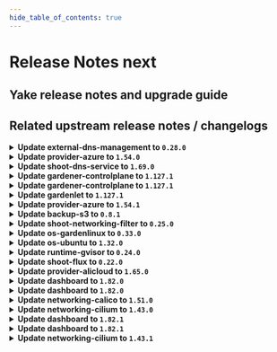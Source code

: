```yaml
---
hide_table_of_contents: true
---
```


# Release Notes next

## Yake release notes and upgrade guide

## Related upstream release notes / changelogs


<details>
<summary><b>Update external-dns-management to <code>0.28.0</code></b></summary>



## Helm Charts
- dns-controller-manager: `europe-docker.pkg.dev/gardener-project/releases/charts/dns-controller-manager:v0.28.0`
## Container (OCI) Images
- dns-controller-manager: `europe-docker.pkg.dev/gardener-project/releases/dns-controller-manager:v0.28.0`


</details>

<details>
<summary><b>Update provider-azure to <code>1.54.0</code></b></summary>

# [github.com/gardener/gardener-extension-provider-azure:v1.54.0]

## ⚠️ Breaking Changes
- `[OPERATOR]` `provider-azure` no longer supports Shoots with Кubernetes version <= 1.28. by @RadaBDimitrova [[#1216](https://github.com/gardener/gardener-extension-provider-azure/pull/1216)]
- `[OPERATOR]` Remove support for the terraform-based infrastructure reconciler. by @kon-angelo [[#1231](https://github.com/gardener/gardener-extension-provider-azure/pull/1231)]

## 📰 Noteworthy
- `[OPERATOR]` Enforce NAT-Gateway creation for new shoots if no NAT-Config provided and user doesn't bring his own VNet by @hebelsan [[#1257](https://github.com/gardener/gardener-extension-provider-azure/pull/1257)]

## ✨ New Features
- `[USER]` This extension now supports in-place node updates. Read more about it [here](https://github.com/gardener/gardener/blob/master/docs/proposals/31-inplace-node-update.md). by @acumino [[#1181](https://github.com/gardener/gardener-extension-provider-azure/pull/1181)]

## 🐛 Bug Fixes
- `[OPERATOR]` A bug preventing all obsolete machine-controller-manager ClusterRoles and ClusterRoleBindings to be deleted on extension startup has been fixed. by @georgibaltiev [[#1240](https://github.com/gardener/gardener-extension-provider-azure/pull/1240)]
- `[OPERATOR]` Add missing permission for the CSI disk driver by @hebelsan [[#1218](https://github.com/gardener/gardener-extension-provider-azure/pull/1218)]

## 🏃 Others
- `[OPERATOR]` Update GHA pipelines with new release options by @kon-angelo [[#1230](https://github.com/gardener/gardener-extension-provider-azure/pull/1230)]
- `[OPERATOR]` Enable setting feature gates for the admission controller by @hebelsan [[#1284](https://github.com/gardener/gardener-extension-provider-azure/pull/1284)]
- `[OPERATOR]` Upgrade gardener dependency to v1.123.1 by @theoddora [[#1232](https://github.com/gardener/gardener-extension-provider-azure/pull/1232)]
- `[OPERATOR]` Clients created by the Azure extension provider will now identify themselves by adding to the `user-agent` header of their calls. by @AndreasBurger [[#1211](https://github.com/gardener/gardener-extension-provider-azure/pull/1211)]
- `[OPERATOR]` Separate bastion reconcile and delete options by @hebelsan [[#1233](https://github.com/gardener/gardener-extension-provider-azure/pull/1233)]
- `[OPERATOR]` Introduce feature gate to forcefully migrate Availability set based shoots to VMSS by @kon-angelo [[#1242](https://github.com/gardener/gardener-extension-provider-azure/pull/1242)]
- `[DEVELOPER]` migrate CICD-Pipeline to GitHub-Actions by @ccwienk [[#1225](https://github.com/gardener/gardener-extension-provider-azure/pull/1225)]
- `[OPERATOR]` The provider-azure extension does now support shoot clusters with Kubernetes version 1.33. You should consider the [Kubernetes release notes](https://github.com/kubernetes/kubernetes/blob/master/CHANGELOG/CHANGELOG-1.33.md) before upgrading to 1.33. by @plkokanov [[#1198](https://github.com/gardener/gardener-extension-provider-azure/pull/1198)]
- `[OPERATOR]` Update none gardener dependencies & gardener/gardener to v1.125.0 by @hebelsan [[#1249](https://github.com/gardener/gardener-extension-provider-azure/pull/1249)]
- `[OPERATOR]` Upgrade vendored gardener/gardener `v1.118.0` -> `v1.121.1` by @kon-angelo [[#1201](https://github.com/gardener/gardener-extension-provider-azure/pull/1201)]
- `[OPERATOR]` Remove obsolete terraformer resources by @kon-angelo [[#1239](https://github.com/gardener/gardener-extension-provider-azure/pull/1239)]
- `[OPERATOR]` Upgrade gardener dependency to v1.122.1 by @RadaBDimitrova [[#1226](https://github.com/gardener/gardener-extension-provider-azure/pull/1226)]
- `[OPERATOR]` Update the default etcd storage-class to reflect the CSI provisioner and update the default opts by @kon-angelo [[#1223](https://github.com/gardener/gardener-extension-provider-azure/pull/1223)]
- `[OPERATOR]` Introduce annotation that disables default outbound access on subnet level to be used for testing purposes. by @kon-angelo [[#1241](https://github.com/gardener/gardener-extension-provider-azure/pull/1241)]
- `[OPERATOR]` An example `Extension` manifest for extension registration has been added. It can be found at [`example/extension.yaml`](https://github.com/gardener/gardener-extension-provider-azure/blob/master/example/extension.yaml) by @timuthy [[#1262](https://github.com/gardener/gardener-extension-provider-azure/pull/1262)]


## Helm Charts
- admission-azure-application: `europe-docker.pkg.dev/gardener-project/releases/charts/gardener/extensions/admission-azure-application:v1.54.0`
- admission-azure-runtime: `europe-docker.pkg.dev/gardener-project/releases/charts/gardener/extensions/admission-azure-runtime:v1.54.0`
- provider-azure: `europe-docker.pkg.dev/gardener-project/releases/charts/gardener/extensions/provider-azure:v1.54.0`
## Container (OCI) Images
- gardener-extension-admission-azure: `europe-docker.pkg.dev/gardener-project/releases/gardener/extensions/admission-azure:v1.54.0`
- gardener-extension-provider-azure: `europe-docker.pkg.dev/gardener-project/releases/gardener/extensions/provider-azure:v1.54.0`


</details>

<details>
<summary><b>Update shoot-dns-service to <code>1.69.0</code></b></summary>

# [github.com/gardener/gardener-extension-shoot-dns-service:v1.69.0]

## 🏃 Others
- `[DEPENDENCY]` Updated `external-dns-management` to `v0.28.0` [ref](https://github.com/gardener/external-dns-management/releases/tag/v0.28.0). by @marc1404 [[#545](https://github.com/gardener/gardener-extension-shoot-dns-service/pull/545)]


## Helm Charts
- shoot-dns-service-admission-application: `europe-docker.pkg.dev/gardener-project/releases/charts/gardener/extensions/shoot-dns-service-admission-application:v1.69.0`
- shoot-dns-service-admission-runtime: `europe-docker.pkg.dev/gardener-project/releases/charts/gardener/extensions/shoot-dns-service-admission-runtime:v1.69.0`
- shoot-dns-service: `europe-docker.pkg.dev/gardener-project/releases/charts/gardener/extensions/shoot-dns-service:v1.69.0`
## Container (OCI) Images
- gardener-extension-admission-shoot-dns-service: `europe-docker.pkg.dev/gardener-project/releases/gardener/extensions/admission-shoot-dns-service:v1.69.0`
- gardener-extension-shoot-dns-service: `europe-docker.pkg.dev/gardener-project/releases/gardener/extensions/shoot-dns-service:v1.69.0`


</details>

<details>
<summary><b>Update gardener-controlplane to <code>1.127.1</code></b></summary>

# [github.com/gardener/gardener:v1.127.1]

## 🐛 Bug Fixes
- `[OPERATOR]` A bug in the gardenlet start-up migration of the Admin and Viewer Kubeconfig ClusterRoleBindings where a ManagedResource secret could be deleted leading to gardenlet being unable to startup is fixed. by @gardener-ci-robot [[#12928](https://github.com/gardener/gardener/pull/12928)]

## 🏃 Others
- `[OPERATOR]` Monitoring the Istio Ingress Gateways is temporarily disabled to mitigate a metric leak issue. This does not affect the monitoring of the shoot control planes where these metrics are not used. by @gardener-ci-robot [[#12935](https://github.com/gardener/gardener/pull/12935)]


## Helm Charts
- controlplane: `europe-docker.pkg.dev/gardener-project/releases/charts/gardener/controlplane:v1.127.1`
- gardenlet: `europe-docker.pkg.dev/gardener-project/releases/charts/gardener/gardenlet:v1.127.1`
- operator: `europe-docker.pkg.dev/gardener-project/releases/charts/gardener/operator:v1.127.1`
- resource-manager: `europe-docker.pkg.dev/gardener-project/releases/charts/gardener/resource-manager:v1.127.1`
## Container (OCI) Images
- admission-controller: `europe-docker.pkg.dev/gardener-project/releases/gardener/admission-controller:v1.127.1`
- apiserver: `europe-docker.pkg.dev/gardener-project/releases/gardener/apiserver:v1.127.1`
- controller-manager: `europe-docker.pkg.dev/gardener-project/releases/gardener/controller-manager:v1.127.1`
- gardenlet: `europe-docker.pkg.dev/gardener-project/releases/gardener/gardenlet:v1.127.1`
- node-agent: `europe-docker.pkg.dev/gardener-project/releases/gardener/node-agent:v1.127.1`
- operator: `europe-docker.pkg.dev/gardener-project/releases/gardener/operator:v1.127.1`
- resource-manager: `europe-docker.pkg.dev/gardener-project/releases/gardener/resource-manager:v1.127.1`
- scheduler: `europe-docker.pkg.dev/gardener-project/releases/gardener/scheduler:v1.127.1`


</details>

<details>
<summary><b>Update gardener-controlplane to <code>1.127.1</code></b></summary>

# [github.com/gardener/gardener:v1.127.1]

## 🐛 Bug Fixes
- `[OPERATOR]` A bug in the gardenlet start-up migration of the Admin and Viewer Kubeconfig ClusterRoleBindings where a ManagedResource secret could be deleted leading to gardenlet being unable to startup is fixed. by @gardener-ci-robot [[#12928](https://github.com/gardener/gardener/pull/12928)]

## 🏃 Others
- `[OPERATOR]` Monitoring the Istio Ingress Gateways is temporarily disabled to mitigate a metric leak issue. This does not affect the monitoring of the shoot control planes where these metrics are not used. by @gardener-ci-robot [[#12935](https://github.com/gardener/gardener/pull/12935)]


## Helm Charts
- controlplane: `europe-docker.pkg.dev/gardener-project/releases/charts/gardener/controlplane:v1.127.1`
- gardenlet: `europe-docker.pkg.dev/gardener-project/releases/charts/gardener/gardenlet:v1.127.1`
- operator: `europe-docker.pkg.dev/gardener-project/releases/charts/gardener/operator:v1.127.1`
- resource-manager: `europe-docker.pkg.dev/gardener-project/releases/charts/gardener/resource-manager:v1.127.1`
## Container (OCI) Images
- admission-controller: `europe-docker.pkg.dev/gardener-project/releases/gardener/admission-controller:v1.127.1`
- apiserver: `europe-docker.pkg.dev/gardener-project/releases/gardener/apiserver:v1.127.1`
- controller-manager: `europe-docker.pkg.dev/gardener-project/releases/gardener/controller-manager:v1.127.1`
- gardenlet: `europe-docker.pkg.dev/gardener-project/releases/gardener/gardenlet:v1.127.1`
- node-agent: `europe-docker.pkg.dev/gardener-project/releases/gardener/node-agent:v1.127.1`
- operator: `europe-docker.pkg.dev/gardener-project/releases/gardener/operator:v1.127.1`
- resource-manager: `europe-docker.pkg.dev/gardener-project/releases/gardener/resource-manager:v1.127.1`
- scheduler: `europe-docker.pkg.dev/gardener-project/releases/gardener/scheduler:v1.127.1`


</details>

<details>
<summary><b>Update gardenlet to <code>1.127.1</code></b></summary>

# [github.com/gardener/gardener:v1.127.1]

## 🐛 Bug Fixes
- `[OPERATOR]` A bug in the gardenlet start-up migration of the Admin and Viewer Kubeconfig ClusterRoleBindings where a ManagedResource secret could be deleted leading to gardenlet being unable to startup is fixed. by @gardener-ci-robot [[#12928](https://github.com/gardener/gardener/pull/12928)]

## 🏃 Others
- `[OPERATOR]` Monitoring the Istio Ingress Gateways is temporarily disabled to mitigate a metric leak issue. This does not affect the monitoring of the shoot control planes where these metrics are not used. by @gardener-ci-robot [[#12935](https://github.com/gardener/gardener/pull/12935)]


## Helm Charts
- controlplane: `europe-docker.pkg.dev/gardener-project/releases/charts/gardener/controlplane:v1.127.1`
- gardenlet: `europe-docker.pkg.dev/gardener-project/releases/charts/gardener/gardenlet:v1.127.1`
- operator: `europe-docker.pkg.dev/gardener-project/releases/charts/gardener/operator:v1.127.1`
- resource-manager: `europe-docker.pkg.dev/gardener-project/releases/charts/gardener/resource-manager:v1.127.1`
## Container (OCI) Images
- admission-controller: `europe-docker.pkg.dev/gardener-project/releases/gardener/admission-controller:v1.127.1`
- apiserver: `europe-docker.pkg.dev/gardener-project/releases/gardener/apiserver:v1.127.1`
- controller-manager: `europe-docker.pkg.dev/gardener-project/releases/gardener/controller-manager:v1.127.1`
- gardenlet: `europe-docker.pkg.dev/gardener-project/releases/gardener/gardenlet:v1.127.1`
- node-agent: `europe-docker.pkg.dev/gardener-project/releases/gardener/node-agent:v1.127.1`
- operator: `europe-docker.pkg.dev/gardener-project/releases/gardener/operator:v1.127.1`
- resource-manager: `europe-docker.pkg.dev/gardener-project/releases/gardener/resource-manager:v1.127.1`
- scheduler: `europe-docker.pkg.dev/gardener-project/releases/gardener/scheduler:v1.127.1`


</details>

<details>
<summary><b>Update provider-azure to <code>1.54.1</code></b></summary>

# [github.com/gardener/gardener-extension-provider-azure:v1.54.1]

## 🏃 Others
- `[OPERATOR]` Fix a bug that disabled subnet's default outbound access. by @kon-angelo [[#1291](https://github.com/gardener/gardener-extension-provider-azure/pull/1291)]


## Helm Charts
- admission-azure-application: `europe-docker.pkg.dev/gardener-project/releases/charts/gardener/extensions/admission-azure-application:v1.54.1`
- admission-azure-runtime: `europe-docker.pkg.dev/gardener-project/releases/charts/gardener/extensions/admission-azure-runtime:v1.54.1`
- provider-azure: `europe-docker.pkg.dev/gardener-project/releases/charts/gardener/extensions/provider-azure:v1.54.1`
## Container (OCI) Images
- gardener-extension-admission-azure: `europe-docker.pkg.dev/gardener-project/releases/gardener/extensions/admission-azure:v1.54.1`
- gardener-extension-provider-azure: `europe-docker.pkg.dev/gardener-project/releases/gardener/extensions/provider-azure:v1.54.1`


</details>

<details>
<summary><b>Update backup-s3 to <code>0.8.1</code></b></summary>

## General Changes

* fix(chart): rbac-runtime has a wrong serviceAccountName (#20) @nschad


</details>

<details>
<summary><b>Update shoot-networking-filter to <code>0.25.0</code></b></summary>

# [github.com/gardener/gardener-extension-shoot-networking-filter:v0.25.0]

## 🐛 Bug Fixes
- `[OPERATOR]` Networking filter now prints the server's response in case no valid JSON was returned while downloading the filter list. by @domdom82 [[#273](https://github.com/gardener/gardener-extension-shoot-networking-filter/pull/273)]

## 🏃 Others
- `[OPERATOR]` Fix priorityClassName for deployment on Garden runtime cluster. by @MartinWeindel [[#266](https://github.com/gardener/gardener-extension-shoot-networking-filter/pull/266)]


## Helm Charts
- runtime-networking-filter: `europe-docker.pkg.dev/gardener-project/releases/charts/gardener/extensions/runtime-networking-filter:v0.25.0`
- shoot-networking-filter-admission-application: `europe-docker.pkg.dev/gardener-project/releases/charts/gardener/extensions/shoot-networking-filter-admission-application:v0.25.0`
- shoot-networking-filter-admission-runtime: `europe-docker.pkg.dev/gardener-project/releases/charts/gardener/extensions/shoot-networking-filter-admission-runtime:v0.25.0`
- shoot-networking-filter: `europe-docker.pkg.dev/gardener-project/releases/charts/gardener/extensions/shoot-networking-filter:v0.25.0`
## Container (OCI) Images
- gardener-extension-shoot-networking-filter-admission: `europe-docker.pkg.dev/gardener-project/releases/gardener/extensions/shoot-networking-filter-admission:v0.25.0`
- gardener-extension-shoot-networking-filter: `europe-docker.pkg.dev/gardener-project/releases/gardener/extensions/shoot-networking-filter:v0.25.0`
- gardener-runtime-networking-filter: `europe-docker.pkg.dev/gardener-project/releases/gardener/extensions/runtime-networking-filter:v0.25.0`


</details>

<details>
<summary><b>Update os-gardenlinux to <code>0.33.0</code></b></summary>

# [github.com/gardener/gardener-extension-os-gardenlinux:v0.33.0]

## 🏃 Others
- `[OPERATOR]` An example `Extension` manifest for extension registration has been added. It can be found at [`example/extension.yaml`](https://github.com/gardener/gardener-extension-os-gardenlinux/blob/master/example/extension.yaml) by @timuthy [[#290](https://github.com/gardener/gardener-extension-os-gardenlinux/pull/290)]
- `[DEVELOPER]` migrate CICD-Pipeline to GitHub-Actions by @ccwienk [[#272](https://github.com/gardener/gardener-extension-os-gardenlinux/pull/272)]
- `[OPERATOR]` export testresults as inlined ocm-resource by @heldkat [[#280](https://github.com/gardener/gardener-extension-os-gardenlinux/pull/280)]


## Helm Charts
- os-gardenlinux: `europe-docker.pkg.dev/gardener-project/releases/charts/gardener/extensions/os-gardenlinux:v0.33.0`
## Container (OCI) Images
- gardener-extension-os-gardenlinux: `europe-docker.pkg.dev/gardener-project/releases/gardener/extensions/os-gardenlinux:v0.33.0`


</details>

<details>
<summary><b>Update os-ubuntu to <code>1.32.0</code></b></summary>

# [github.com/gardener/gardener-extension-os-ubuntu:v1.32.0]

## 🐛 Bug Fixes
- `[OPERATOR]` Fixed an RBAC issue when deploying this extension through the Gardener operator. by @Wieneo [[#215](https://github.com/gardener/gardener-extension-os-ubuntu/pull/215)]

## 🏃 Others
- `[DEVELOPER]` migrate CICD-Pipelines to GitHub-Actions by @ccwienk [[#223](https://github.com/gardener/gardener-extension-os-ubuntu/pull/223)]
- `[OPERATOR]` export testresults as inlined ocm-resource by @heldkat [[#229](https://github.com/gardener/gardener-extension-os-ubuntu/pull/229)]
- `[OPERATOR]` An example `Extension` manifest for extension registration has been added. It can be found at [`example/extension.yaml`](https://github.com/gardener/gardener-extension-os-ubuntu/blob/master/example/extension.yaml) by @timuthy [[#238](https://github.com/gardener/gardener-extension-os-ubuntu/pull/238)]


## Helm Charts
- os-ubuntu: `europe-docker.pkg.dev/gardener-project/releases/charts/gardener/extensions/os-ubuntu:v1.32.0`
## Container (OCI) Images
- gardener-extension-os-ubuntu: `europe-docker.pkg.dev/gardener-project/releases/gardener/extensions/os-ubuntu:v1.32.0`


</details>

<details>
<summary><b>Update runtime-gvisor to <code>0.24.0</code></b></summary>

# [github.com/gardener/gardener-extension-runtime-gvisor:v0.24.0]

## 🏃 Others
- `[OPERATOR]` An example `Extension` manifest for extension registration has been added. It can be found at [`example/extension.yaml`](https://github.com/gardener/gardener-extension-runtime-gvisor/blob/master/example/extension.yaml) by @timuthy [[#275](https://github.com/gardener/gardener-extension-runtime-gvisor/pull/275)]

## 🏃 Others
- `[OPERATOR]` Updated gVisor binaries to 20250820.0. by @gardener-github-actions[bot] [[#279](https://github.com/gardener/gardener-extension-runtime-gvisor/pull/279)]


## Helm Charts
- runtime-gvisor: `europe-docker.pkg.dev/gardener-project/releases/charts/gardener/extensions/runtime-gvisor:v0.24.0`
## Container (OCI) Images
- gardener-extension-runtime-gvisor-installation: `europe-docker.pkg.dev/gardener-project/releases/gardener/extensions/runtime-gvisor-installation:v0.24.0`
- gardener-extension-runtime-gvisor: `europe-docker.pkg.dev/gardener-project/releases/gardener/extensions/runtime-gvisor:v0.24.0`


</details>

<details>
<summary><b>Update shoot-flux to <code>0.22.0</code></b></summary>

## What's Changed
* 🤖: migrate renovate config by @renovate[bot] in https://github.com/stackitcloud/gardener-extension-shoot-flux/pull/186
* 🤖 Update module github.com/fluxcd/flux2/v2 to v2.6.4 by @renovate[bot] in https://github.com/stackitcloud/gardener-extension-shoot-flux/pull/167
* 🤖 Update module golang.org/x/tools to v0.37.0 by @renovate[bot] in https://github.com/stackitcloud/gardener-extension-shoot-flux/pull/187
* 🤖 Update k8s and gardener packages to v0.33.5 (patch) by @renovate[bot] in https://github.com/stackitcloud/gardener-extension-shoot-flux/pull/164
* Add Garden Cluster Identity to `shoot-info` ConfigMap by @maboehm in https://github.com/stackitcloud/gardener-extension-shoot-flux/pull/189
* 🤖 Update module github.com/gardener/gardener to v1.127.1 by @renovate[bot] in https://github.com/stackitcloud/gardener-extension-shoot-flux/pull/188


**Full Changelog**: https://github.com/stackitcloud/gardener-extension-shoot-flux/compare/v0.21.0...v0.22.0

</details>

<details>
<summary><b>Update provider-alicloud to <code>1.65.0</code></b></summary>

# [github.com/gardener/gardener-extension-provider-alicloud:v1.65.0]

## 📰 Noteworthy
- `[OPERATOR]` Added support for immutable backup buckets in the Alicloud provider extension. Operators can configure immutability settings. Please refer to this doc: https://github.com/gardener/gardener-extension-provider-alicloud/blob/master/docs/usage/usage.md#BackupBucket by @ishan16696 [[#825](https://github.com/gardener/gardener-extension-provider-alicloud/pull/825)]

## 🐛 Bug Fixes
- `[OPERATOR]` A bug preventing all obsolete machine-controller-manager ClusterRoles and ClusterRoleBindings to be deleted on extension startup has been fixed. by @georgibaltiev [[#823](https://github.com/gardener/gardener-extension-provider-alicloud/pull/823)]

## 🏃 Others
- `[OPERATOR]` Upgrade gardener dependency to v1.123.1 by @theoddora [[#821](https://github.com/gardener/gardener-extension-provider-alicloud/pull/821)]
- `[OPERATOR]` Flow-base now supports zone CIDR named with worker ,  and enable migrate from worker to workers by @kevin-lacoo [[#836](https://github.com/gardener/gardener-extension-provider-alicloud/pull/836)]
- `[OPERATOR]` An example `Extension` manifest for extension registration has been added. It can be found at `[example/extension.yaml](https://github.com/gardener/gardener-extension-provider-alicloud/blob/master/example/extension.yaml)` by @timuthy [[#833](https://github.com/gardener/gardener-extension-provider-alicloud/pull/833)]
- `[DEVELOPER]` disable upgrade-pullrequest-workflow for forks by @ccwienk [[#822](https://github.com/gardener/gardener-extension-provider-alicloud/pull/822)]
- `[OPERATOR]` export testresults as inlined ocm-resource by @heldkat [[#827](https://github.com/gardener/gardener-extension-provider-alicloud/pull/827)]
- `[OPERATOR]` Reverting the fix of creation of OSS backup-bucket with redundancy set to `ZRS` to `LRS` as some region doesn't support the ZRS. by @ishan16696 [[#826](https://github.com/gardener/gardener-extension-provider-alicloud/pull/826)]


## Helm Charts
- admission-alicloud-application: `europe-docker.pkg.dev/gardener-project/releases/charts/gardener/extensions/admission-alicloud-application:v1.65.0`
- admission-alicloud-runtime: `europe-docker.pkg.dev/gardener-project/releases/charts/gardener/extensions/admission-alicloud-runtime:v1.65.0`
- provider-alicloud: `europe-docker.pkg.dev/gardener-project/releases/charts/gardener/extensions/provider-alicloud:v1.65.0`
## Container (OCI) Images
- gardener-extension-admission-alicloud: `europe-docker.pkg.dev/gardener-project/releases/gardener/extensions/admission-alicloud:v1.65.0`
- gardener-extension-provider-alicloud: `europe-docker.pkg.dev/gardener-project/releases/gardener/extensions/provider-alicloud:v1.65.0`


</details>

<details>
<summary><b>Update dashboard to <code>1.82.0</code></b></summary>

# [github.com/gardener/dashboard:1.82.0]

## ✨ New Features
- `[USER]` Added icon picker for custom fields by @petersutter [[#2572](https://github.com/gardener/dashboard/pull/2572)]
- `[OPERATOR]` Real-time updates for seeds are now supported. In the shoot list, you can now see the conditions of the corresponding seed cluster in the `Seed Readiness` column. The `Seed` column has also been moved close to the newly introduced `Seed Readiness` column. by @petersutter [[#2444](https://github.com/gardener/dashboard/pull/2444)]
- `[USER]` Add support for STACKIT infrastructure by @maboehm [[#2610](https://github.com/gardener/dashboard/pull/2610)]
- `[USER]` Considers project tolerations for cloudprofile selection in shoot creation dialog by @klocke-io [[#2589](https://github.com/gardener/dashboard/pull/2589)]
- `[USER]` Added support for `Project` titles by @marc1404 [[#2470](https://github.com/gardener/dashboard/pull/2470)]

## 🐛 Bug Fixes
- `[DEVELOPER]` Fix flaky test and pin NodeJS version for reproduceable pipeline runs by @klocke-io [[#2585](https://github.com/gardener/dashboard/pull/2585)]

## 🏃 Others
- `[DEVELOPER]` Adds a central serve command to start the development serve in both the backend and frontend. by @klocke-io [[#2633](https://github.com/gardener/dashboard/pull/2633)]
- `[DEVELOPER]` Add minimal AGENTS.md setup by @klocke-io [[#2622](https://github.com/gardener/dashboard/pull/2622)]
- `[DEVELOPER]` Migrated backend from CommonJS to ESM and added a temporary transpilation step for Jest tests, which are still in CommonJS until a later migration by @klocke-io [[#2494](https://github.com/gardener/dashboard/pull/2494)]


## Container (OCI) Images
- gardener-dashboard: `europe-docker.pkg.dev/gardener-project/releases/gardener/dashboard:1.82.0`


</details>

<details>
<summary><b>Update dashboard to <code>1.82.0</code></b></summary>

# [github.com/gardener/dashboard:1.82.0]

## ✨ New Features
- `[USER]` Added icon picker for custom fields by @petersutter [[#2572](https://github.com/gardener/dashboard/pull/2572)]
- `[OPERATOR]` Real-time updates for seeds are now supported. In the shoot list, you can now see the conditions of the corresponding seed cluster in the `Seed Readiness` column. The `Seed` column has also been moved close to the newly introduced `Seed Readiness` column. by @petersutter [[#2444](https://github.com/gardener/dashboard/pull/2444)]
- `[USER]` Add support for STACKIT infrastructure by @maboehm [[#2610](https://github.com/gardener/dashboard/pull/2610)]
- `[USER]` Considers project tolerations for cloudprofile selection in shoot creation dialog by @klocke-io [[#2589](https://github.com/gardener/dashboard/pull/2589)]
- `[USER]` Added support for `Project` titles by @marc1404 [[#2470](https://github.com/gardener/dashboard/pull/2470)]

## 🐛 Bug Fixes
- `[DEVELOPER]` Fix flaky test and pin NodeJS version for reproduceable pipeline runs by @klocke-io [[#2585](https://github.com/gardener/dashboard/pull/2585)]

## 🏃 Others
- `[DEVELOPER]` Adds a central serve command to start the development serve in both the backend and frontend. by @klocke-io [[#2633](https://github.com/gardener/dashboard/pull/2633)]
- `[DEVELOPER]` Add minimal AGENTS.md setup by @klocke-io [[#2622](https://github.com/gardener/dashboard/pull/2622)]
- `[DEVELOPER]` Migrated backend from CommonJS to ESM and added a temporary transpilation step for Jest tests, which are still in CommonJS until a later migration by @klocke-io [[#2494](https://github.com/gardener/dashboard/pull/2494)]


## Container (OCI) Images
- gardener-dashboard: `europe-docker.pkg.dev/gardener-project/releases/gardener/dashboard:1.82.0`


</details>

<details>
<summary><b>Update networking-calico to <code>1.51.0</code></b></summary>

# [github.com/gardener/gardener-extension-networking-calico:v1.51.0]

## 🏃 Others
- `[OPERATOR]` An example `Extension` manifest for extension registration has been added. It can be found at [`example/extension.yaml`](https://github.com/gardener/gardener-extension-networking-calico/blob/master/example/extension.yaml) by @timuthy [[#706](https://github.com/gardener/gardener-extension-networking-calico/pull/706)]
- `[OPERATOR]` A background script in the calico-node pod now properly reacts to SIGTERM allowing for faster node reboots. by @MrBatschner [[#710](https://github.com/gardener/gardener-extension-networking-calico/pull/710)]
- `[OPERATOR]` `bird-exporter` sidecar added to `calico-node` DaemonSet to export `bird` metrics into Prometheus by @videlov [[#687](https://github.com/gardener/gardener-extension-networking-calico/pull/687)]
- `[OPERATOR]` calico is updated to v3.30.3 by @axel7born [[#691](https://github.com/gardener/gardener-extension-networking-calico/pull/691)]


## Helm Charts
- admission-calico-application: `europe-docker.pkg.dev/gardener-project/releases/charts/gardener/extensions/admission-calico-application:v1.51.0`
- admission-calico-runtime: `europe-docker.pkg.dev/gardener-project/releases/charts/gardener/extensions/admission-calico-runtime:v1.51.0`
- networking-calico: `europe-docker.pkg.dev/gardener-project/releases/charts/gardener/extensions/networking-calico:v1.51.0`
## Container (OCI) Images
- gardener-extension-admission-calico: `europe-docker.pkg.dev/gardener-project/releases/gardener/extensions/admission-calico:v1.51.0`
- gardener-extension-networking-calico: `europe-docker.pkg.dev/gardener-project/releases/gardener/extensions/networking-calico:v1.51.0`


</details>

<details>
<summary><b>Update networking-cilium to <code>1.43.0</code></b></summary>

# [github.com/gardener/gardener-extension-networking-cilium:v1.43.0]

## 🏃 Others
- `[OPERATOR]` A background script in the cilium agent pod now properly reacts to SIGTERM allowing for faster node reboots. by @ScheererJ [[#629](https://github.com/gardener/gardener-extension-networking-cilium/pull/629)]
- `[OPERATOR]` Update cilium to v1.17.7 by @gardener-ci-robot [[#621](https://github.com/gardener/gardener-extension-networking-cilium/pull/621)]
- `[OPERATOR]` An example `Extension` manifest for extension registration has been added. It can be found at [`example/extension.yaml`](https://github.com/gardener/gardener-extension-networking-cilium/blob/master/example/extension.yaml) by @timuthy [[#623](https://github.com/gardener/gardener-extension-networking-cilium/pull/623)]
- `[OPERATOR]` Cilium extension now works with worker pool specific node-local-dns daemonsets. by @ScheererJ [[#622](https://github.com/gardener/gardener-extension-networking-cilium/pull/622)]


## Helm Charts
- admission-cilium-application: `europe-docker.pkg.dev/gardener-project/releases/charts/gardener/extensions/admission-cilium-application:v1.43.0`
- admission-cilium-runtime: `europe-docker.pkg.dev/gardener-project/releases/charts/gardener/extensions/admission-cilium-runtime:v1.43.0`
- networking-cilium: `europe-docker.pkg.dev/gardener-project/releases/charts/gardener/extensions/networking-cilium:v1.43.0`
## Container (OCI) Images
- gardener-extension-admission-cilium: `europe-docker.pkg.dev/gardener-project/releases/gardener/extensions/admission-cilium:v1.43.0`
- gardener-extension-networking-cilium: `europe-docker.pkg.dev/gardener-project/releases/gardener/extensions/networking-cilium:v1.43.0`


</details>

<details>
<summary><b>Update dashboard to <code>1.82.1</code></b></summary>

# [github.com/gardener/dashboard:1.82.1]

## 🐛 Bug Fixes
- `[USER]` Fix filtering of cloudprofiles by provider type in the create cluster dialog by @gardener-github-actions[bot] [[#2640](https://github.com/gardener/dashboard/pull/2640)]


## Container (OCI) Images
- gardener-dashboard: `europe-docker.pkg.dev/gardener-project/releases/gardener/dashboard:1.82.1`


</details>

<details>
<summary><b>Update dashboard to <code>1.82.1</code></b></summary>

# [github.com/gardener/dashboard:1.82.1]

## 🐛 Bug Fixes
- `[USER]` Fix filtering of cloudprofiles by provider type in the create cluster dialog by @gardener-github-actions[bot] [[#2640](https://github.com/gardener/dashboard/pull/2640)]


## Container (OCI) Images
- gardener-dashboard: `europe-docker.pkg.dev/gardener-project/releases/gardener/dashboard:1.82.1`


</details>

<details>
<summary><b>Update networking-cilium to <code>1.43.1</code></b></summary>

# [github.com/gardener/gardener-extension-networking-cilium:v1.43.1]

## 🐛 Bug Fixes
- `[OPERATOR]` Adapt `ScrapeConfig` to more picky `prometheus-operator` `v0.76.0` to support new gardener releases. by @Johannes Scheerer [[gardener/gardener-extension-networking-cilium@f6da49a531b9ccf1566a52fa6ce75d7a416228b0](https://github.com/gardener/gardener-extension-networking-cilium/commit/f6da49a531b9ccf1566a52fa6ce75d7a416228b0)]


## Helm Charts
- admission-cilium-application: `europe-docker.pkg.dev/gardener-project/releases/charts/gardener/extensions/admission-cilium-application:v1.43.1`
- admission-cilium-runtime: `europe-docker.pkg.dev/gardener-project/releases/charts/gardener/extensions/admission-cilium-runtime:v1.43.1`
- networking-cilium: `europe-docker.pkg.dev/gardener-project/releases/charts/gardener/extensions/networking-cilium:v1.43.1`
## Container (OCI) Images
- gardener-extension-admission-cilium: `europe-docker.pkg.dev/gardener-project/releases/gardener/extensions/admission-cilium:v1.43.1`
- gardener-extension-networking-cilium: `europe-docker.pkg.dev/gardener-project/releases/gardener/extensions/networking-cilium:v1.43.1`


</details>
